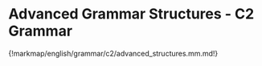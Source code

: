 # Advanced Grammar Structures - C2 Grammar

{!markmap/english/grammar/c2/advanced_structures.mm.md!}
